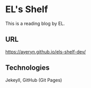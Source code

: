 # EL's Shelf

This is a reading blog by EL.

## URL

https://ayeryn.github.io/els-shelf-dev/

## Technologies

Jekeyll, GitHub (Git Pages)
